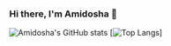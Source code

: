 ### Hi there, I'm Amidosha 👋

<!--
**Amidosha/amidosha** is a ✨ _special_ ✨ repository because its `README.md` (this file) appears on your GitHub profile.

Here are some ideas to get you started:

- 🔭 I’m currently working on ...
- 🌱 I’m currently learning ...
- 👯 I’m looking to collaborate on ...
- 🤔 I’m looking for help with ...
- 💬 Ask me about ...
- 📫 How to reach me: ...
- 😄 Pronouns: ...
- ⚡ Fun fact: ...
-->
![Amidosha's GitHub stats](https://github-readme-stats.vercel.app/api?username=amidosha&show_icons=true&theme=material-palenight)
[![Top Langs](https://github-readme-stats.vercel.app/api/top-langs/?username=amidosha&layout=compact)]
